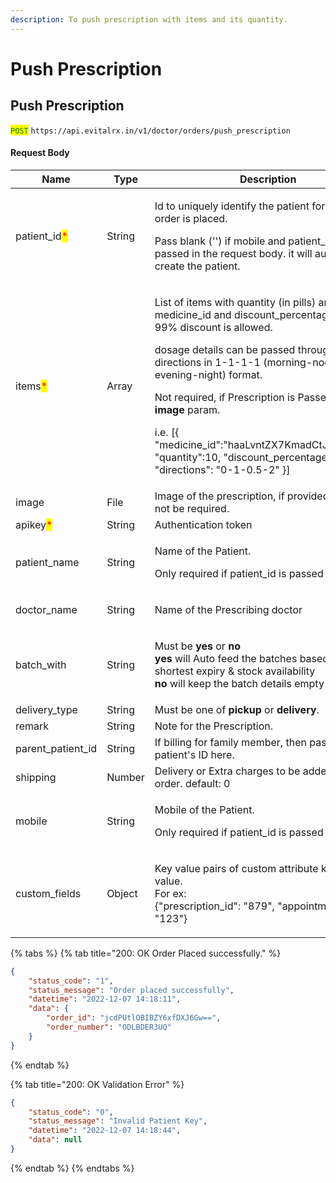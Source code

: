 ```yaml
---
description: To push prescription with items and its quantity.
---
```


# Push Prescription

## Push Prescription

<mark style="color:green;">`POST`</mark> `https://api.evitalrx.in/v1/doctor/orders/push_prescription`

#### Request Body

| Name                                          | Type   | Description                                                                                                                                                                                                                                                                                                                                                                                                                                                       |
| --------------------------------------------- | ------ | ----------------------------------------------------------------------------------------------------------------------------------------------------------------------------------------------------------------------------------------------------------------------------------------------------------------------------------------------------------------------------------------------------------------------------------------------------------------- |
| patient\_id<mark style="color:red;">\*</mark> | String | <p>Id to uniquely identify the patient for whom the order is placed. </p><p></p><p>Pass blank ('') if mobile and patient_name is passed in the request body. it will automatically create the patient.</p>                                                                                                                                                                                                                                                        |
| items<mark style="color:red;">\*</mark>       | Array  | <p>List of items with quantity (in pills) and medicine_id and discount_percentage. Max 99% discount is allowed.</p><p></p><p>dosage details can be passed through directions in 1-1-1-1 (morning-noon-evening-night) format. </p><p></p><p>Not required, if Prescription is Passed in the <strong>image</strong> param. </p><p></p><p>i.e. [{ "medicine_id":"haaLvntZX7KmadCtJa314w==", "quantity":10, "discount_percentage": 5, "directions": "0-1-0.5-2" }]</p> |
| image                                         | File   | Image of the prescription, if provided items will not be required.                                                                                                                                                                                                                                                                                                                                                                                                |
| apikey<mark style="color:red;">\*</mark>      | String | Authentication token                                                                                                                                                                                                                                                                                                                                                                                                                                              |
| patient\_name                                 | String | <p>Name of the Patient. </p><p></p><p>Only required if patient_id is passed blank. </p>                                                                                                                                                                                                                                                                                                                                                                           |
| doctor\_name                                  | String | <p>Name of the Prescribing doctor <br></p>                                                                                                                                                                                                                                                                                                                                                                                                                        |
| batch\_with                                   | String | <p>Must be <strong>yes</strong> or <strong>no</strong><br><strong>yes</strong> will Auto feed the batches based on the shortest expiry &#x26; stock availability<br><strong>no</strong> will keep the batch details empty</p>                                                                                                                                                                                                                                     |
| delivery\_type                                | String | Must be one of **pickup** or **delivery**.                                                                                                                                                                                                                                                                                                                                                                                                                        |
| remark                                        | String | Note for the Prescription.                                                                                                                                                                                                                                                                                                                                                                                                                                        |
| parent\_patient\_id                           | String | If billing for family member, then pass parent patient's ID here.                                                                                                                                                                                                                                                                                                                                                                                                 |
| shipping                                      | Number | Delivery or Extra charges to be added in the order. default: 0                                                                                                                                                                                                                                                                                                                                                                                                    |
| mobile                                        | String | <p>Mobile of the Patient. </p><p></p><p>Only required if patient_id is passed blank. </p>                                                                                                                                                                                                                                                                                                                                                                         |
| custom\_fields                                | Object | <p>Key value pairs of custom attribute key and it's value.<br>For ex: <br>{"prescription_id": "879", "appointment_id": "123"}</p>                                                                                                                                                                                                                                                                                                                                 |

{% tabs %}
{% tab title="200: OK Order Placed successfully." %}
```json
{
    "status_code": "1",
    "status_message": "Order placed successfully",
    "datetime": "2022-12-07 14:18:11",
    "data": {
        "order_id": "jcdPUtlOBIBZY6xfDXJ6Gw==",
        "order_number": "ODLBDER3UQ"
    }
}
```
{% endtab %}

{% tab title="200: OK Validation Error" %}
```json
{
    "status_code": "0",
    "status_message": "Invalid Patient Key",
    "datetime": "2022-12-07 14:18:44",
    "data": null
}
```
{% endtab %}
{% endtabs %}
